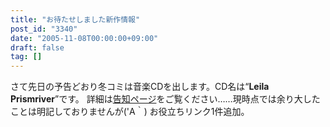 ```yaml
---
title: "お待たせしました新作情報"
post_id: "3340"
date: "2005-11-08T00:00:00+09:00"
draft: false
tag: []
---
```



さて先日の予告どおり冬コミは音楽CDを出します。CD名は“**Leila Prismriver**”です。 詳細は[告知ページ](/!/leila/)をご覧ください……現時点では余り大したことは明記しておりませんが('A｀) お役立ちリンク1件追加。
